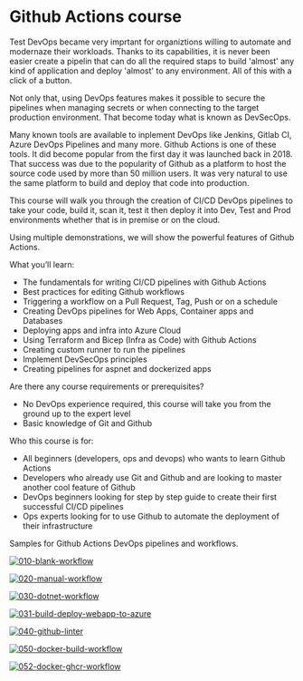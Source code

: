 # Github Actions course
Test
DevOps became very imprtant for organiztions willing to automate and modernaze their workloads. Thanks to its capabilities, it is never been easier create a pipelin that can do all the required staps to build 'almost' any kind of application and deploy 'almost' to any environment. All of this with a click of a button.

Not only that, using DevOps features makes it possible to secure the pipelines when managing secrets or when connecting to the target production environment. That become today what is known as DevSecOps.

Many known tools are available to inplement DevOps like Jenkins, Gitlab CI, Azure DevOps Pipelines and many more. Github Actions is one of these tools. It did become popular from the first day it was launched back in 2018. That success was due to the popularity of Github as a platform to host the source code used by more than 50 million users. It was very natural to use the same platform to build and deploy that code into production.

This course will walk you through the creation of CI/CD DevOps pipelines to take your code, build it, scan it, test it then deploy it into Dev, Test and Prod environments whether that is in premise or on the cloud.

Using multiple demonstrations, we will show the powerful features of Github Actions.

What you’ll learn:
- The fundamentals for writing CI/CD pipelines with Github Actions
- Best practices for editing Github workflows
- Triggering a workflow on a Pull Request, Tag, Push or on a schedule
- Creating DevOps pipelines for Web Apps, Container apps and Databases
- Deploying apps and infra into Azure Cloud
- Using Terraform and Bicep (Infra as Code) with Github Actions
- Creating custom runner to run the pipelines
- Implement DevSecOps principles
- Creating pipelines for aspnet and dockerized apps

Are there any course requirements or prerequisites?
- No DevOps experience required, this course will take you from the ground up to the expert level
- Basic knowledge of Git and Github

Who this course is for:
- All beginners (developers, ops and devops) who wants to learn Github Actions
- Developers who already use Git and Github and are looking to master another cool feature of Github
- DevOps beginners looking for step by step guide to create their first successful CI/CD pipelines
- Ops experts looking for to use Github to automate the deployment of their infrastructure

Samples for Github Actions DevOps pipelines and workflows.

[![010-blank-workflow](https://github.com/HoussemDellai/github-actions-course/actions/workflows/010-blank-workflow.yml/badge.svg)](https://github.com/HoussemDellai/github-actions-course/actions/workflows/010-blank-workflow.yml)

[![020-manual-workflow](https://github.com/HoussemDellai/github-actions-course/actions/workflows/020-manual-input-workflow.yml/badge.svg)](https://github.com/HoussemDellai/github-actions-course/actions/workflows/020-manual-input-workflow.yml)

[![030-dotnet-workflow](https://github.com/HoussemDellai/github-actions-course/actions/workflows/030-dotnet-workflow.yml/badge.svg)](https://github.com/HoussemDellai/github-actions-course/actions/workflows/030-dotnet-workflow.yml)

[![031-build-deploy-webapp-to-azure](https://github.com/HoussemDellai/github-actions-course/actions/workflows/031-build-deploy-webapp-to-azure.yml/badge.svg)](https://github.com/HoussemDellai/github-actions-course/actions/workflows/031-build-deploy-webapp-to-azure.yml)

[![040-github-linter](https://github.com/HoussemDellai/github-actions-course/actions/workflows/040-github-linter.yml/badge.svg)](https://github.com/HoussemDellai/github-actions-course/actions/workflows/040-github-linter.yml)

[![050-docker-build-workflow](https://github.com/HoussemDellai/github-actions-course/actions/workflows/050-docker-build-workflow.yml/badge.svg)](https://github.com/HoussemDellai/github-actions-course/actions/workflows/050-docker-build-workflow.yml)

[![052-docker-ghcr-workflow](https://github.com/HoussemDellai/github-actions-course/actions/workflows/052-docker-ghcr-workflow.yml/badge.svg)](https://github.com/HoussemDellai/github-actions-course/actions/workflows/052-docker-ghcr-workflow.yml)
